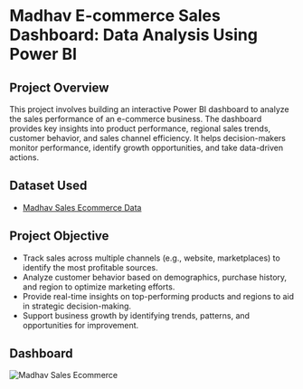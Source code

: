 # Madhav E-commerce Sales Dashboard: Data Analysis Using Power BI

## Project Overview
This project involves building an interactive Power BI dashboard to analyze the sales performance of an e-commerce business. The dashboard provides key insights into product performance, regional sales trends, customer behavior, and sales channel efficiency. It helps decision-makers monitor performance, identify growth opportunities, and take data-driven actions.

## Dataset Used
- <a href="https://github.com/faded-men16/Madhav-E-commerce-Sales-Dashboard-Data-Analysis-Using-Power-BI/blob/main/Madhav%20Dashboard.xlsx">Madhav Sales Ecommerce Data</a>

## Project Objective
- Track sales across multiple channels (e.g., website, marketplaces) to identify the most profitable sources.
- Analyze customer behavior based on demographics, purchase history, and region to optimize marketing efforts.
- Provide real-time insights on top-performing products and regions to aid in strategic decision-making.
- Support business growth by identifying trends, patterns, and opportunities for improvement.

## Dashboard
![Madhav Sales Ecommerce](https://github.com/user-attachments/assets/b1f399ea-c7a6-49ee-b882-53c3f740a6e6)




